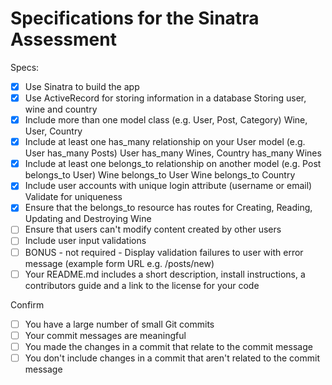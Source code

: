 # Specifications for the Sinatra Assessment

Specs:
- [x] Use Sinatra to build the app
- [x] Use ActiveRecord for storing information in a database Storing user, wine and country
- [x] Include more than one model class (e.g. User, Post, Category) Wine, User, Country
- [x] Include at least one has_many relationship on your User model (e.g. User has_many Posts) User has_many Wines, Country has_many Wines
- [x] Include at least one belongs_to relationship on another model (e.g. Post belongs_to User) Wine belongs_to User Wine belongs_to Country
- [x] Include user accounts with unique login attribute (username or email) Validate for uniqueness
- [x] Ensure that the belongs_to resource has routes for Creating, Reading, Updating and Destroying Wine
- [ ] Ensure that users can't modify content created by other users
- [ ] Include user input validations
- [ ] BONUS - not required - Display validation failures to user with error message (example form URL e.g. /posts/new)
- [ ] Your README.md includes a short description, install instructions, a contributors guide and a link to the license for your code

Confirm
- [ ] You have a large number of small Git commits
- [ ] Your commit messages are meaningful
- [ ] You made the changes in a commit that relate to the commit message
- [ ] You don't include changes in a commit that aren't related to the commit message
